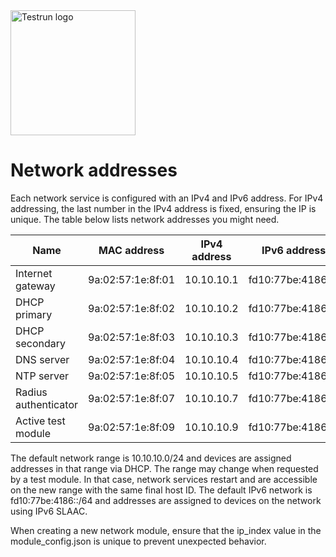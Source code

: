 <img width="200" alt="Testrun logo" src="https://user-images.githubusercontent.com/7399056/221927867-4190a4e8-a571-4e40-9c2b-65780ad9264c.png" alt="Testrun">

# Network addresses

Each network service is configured with an IPv4 and IPv6 address. For IPv4 addressing, the last number in the IPv4 address is fixed, ensuring the IP is unique. The table below lists network addresses you might need.

| Name              | MAC address       | IPv4 address  | IPv6 address        |
| ----------------- | ----------------- | ------------- | ------------------- |
| Internet gateway  | 9a\:02\:57\:1e\:8f\:01 | 10.10.10.1    | fd10\:77be\:4186\:\:1 |
| DHCP primary      | 9a\:02\:57\:1e\:8f\:02 | 10.10.10.2    | fd10\:77be\:4186\:\:2 |
| DHCP secondary    | 9a\:02\:57\:1e\:8f\:03 | 10.10.10.3    | fd10\:77be\:4186\:\:3 |
| DNS server        | 9a\:02\:57\:1e\:8f\:04 | 10.10.10.4    | fd10\:77be\:4186\:\:4 |
| NTP server        | 9a\:02\:57\:1e\:8f\:05 | 10.10.10.5    | fd10\:77be\:4186\:\:5 |
| Radius authenticator | 9a\:02\:57\:1e\:8f\:07 | 10.10.10.7    | fd10\:77be\:4186\:\:7 |
| Active test module | 9a\:02\:57\:1e\:8f\:09 | 10.10.10.9    | fd10\:77be\:4186\:\:9 |

The default network range is 10.10.10.0/24 and devices are assigned addresses in that range via DHCP. The range may change when requested by a test module. In that case, network services restart and are accessible on the new range with the same final host ID. The default IPv6 network is fd10:77be:4186::/64 and addresses are assigned to devices on the network using IPv6 SLAAC.

When creating a new network module, ensure that the ip_index value in the module_config.json is unique to prevent unexpected behavior. 